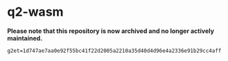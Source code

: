 # q2-wasm

**Please note that this repository is now archived and no longer actively maintained.**

```txt
g2et=1d747ae7aa0e92f55bc41f22d2005a2210a35d40d4d96e4a2336e91b29cc4aff
```
